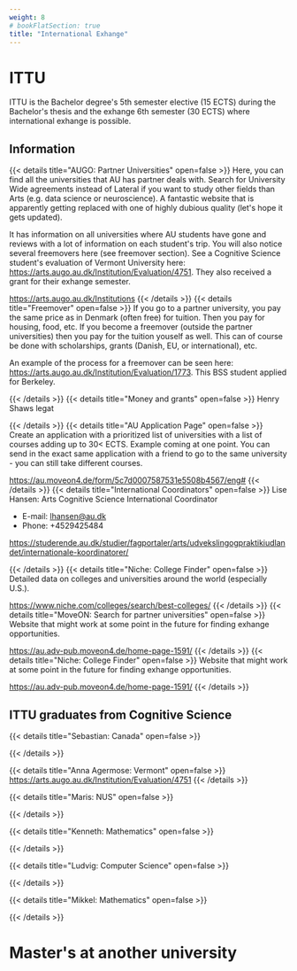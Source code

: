 ```yaml
---
weight: 8
# bookFlatSection: true
title: "International Exhange"
---
```


# ITTU

ITTU is the Bachelor degree's 5th semester elective (15 ECTS) during the Bachelor's thesis and the exhange 6th semester (30 ECTS) where international exhange is possible.

## Information

{{< details title="AUGO: Partner Universities" open=false >}}
Here, you can find all the universities that AU has partner deals with. Search for University Wide agreements instead of Lateral if you want to study other fields than Arts (e.g. data science or neuroscience). A fantastic website that is apparently getting replaced with one of highly dubious quality (let's hope it gets updated).

It has information on all universities where AU students have gone and reviews with a lot of information on each student's trip. You will also notice several freemovers here (see freemover section). See a Cognitive Science student's evaluation of Vermont University here: https://arts.augo.au.dk/Institution/Evaluation/4751. They also received a grant for their exhange semester.

https://arts.augo.au.dk/Institutions
{{< /details >}}
{{< details title="Freemover" open=false >}}
If you go to a partner university, you pay the same price as in Denmark (often free) for tuition. Then you pay for housing, food, etc. If you become a freemover (outside the partner universities) then you pay for the tuition youself as well. This can of course be done with scholarships, grants (Danish, EU, or international), etc.

An example of the process for a freemover can be seen here: https://arts.augo.au.dk/Institution/Evaluation/1773. This BSS student applied for Berkeley.

{{< /details >}}
{{< details title="Money and grants" open=false >}}
Henry Shaws legat

{{< /details >}}
{{< details title="AU Application Page" open=false >}}
Create an application with a prioritized list of universities with a list of courses adding up to 30\< ECTS. Example coming at one point. You can send in the exact same application with a friend to go to the same university - you can still take different courses.

https://au.moveon4.de/form/5c7d0007587531e5508b4567/eng#
{{< /details >}}
{{< details title="International Coordinators" open=false >}}
Lise Hansen: Arts Cognitive Science International Coordinator

- E-mail: lhansen@au.dk
- Phone: +4529425484

https://studerende.au.dk/studier/fagportaler/arts/udvekslingogpraktikiudlandet/internationale-koordinatorer/

{{< /details >}}
{{< details title="Niche: College Finder" open=false >}}
Detailed data on colleges and universities around the world (especially U.S.).

https://www.niche.com/colleges/search/best-colleges/
{{< /details >}}
{{< details title="MoveON: Search for partner universities" open=false >}}
Website that might work at some point in the future for finding exhange opportunities.

https://au.adv-pub.moveon4.de/home-page-1591/
{{< /details >}}
{{< details title="Niche: College Finder" open=false >}}
Website that might work at some point in the future for finding exhange opportunities.

https://au.adv-pub.moveon4.de/home-page-1591/
{{< /details >}}

## ITTU graduates from Cognitive Science

{{< details title="Sebastian: Canada" open=false >}}

{{< /details >}}

{{< details title="Anna Agermose: Vermont" open=false >}}
https://arts.augo.au.dk/Institution/Evaluation/4751
{{< /details >}}

{{< details title="Maris: NUS" open=false >}}

{{< /details >}}

{{< details title="Kenneth: Mathematics" open=false >}}

{{< /details >}}

{{< details title="Ludvig: Computer Science" open=false >}}

{{< /details >}}

{{< details title="Mikkel: Mathematics" open=false >}}

{{< /details >}}

# Master's at another university
